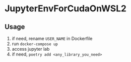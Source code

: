 # JupyterEnvForCudaOnWSL2

## Usage
1. if need, rename `USER_NAME` in Dockerfile
2. run `docker-compose up`
3. access jupyter lab
4. if need, `poetry add <any_library_you_need>`
